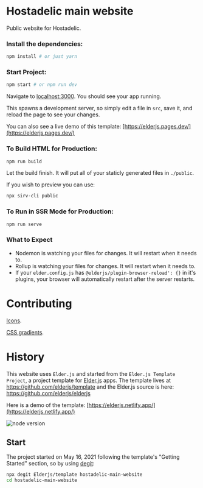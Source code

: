 Hostadelic main website
=======================

Public website for Hostadelic.

### Install the dependencies:

```bash
npm install # or just yarn
```

### Start Project:

```bash
npm start # or npm run dev
```

Navigate to [localhost:3000](http://localhost:3000). You should see your app running.

This spawns a development server, so simply edit a file in `src`, save it, and reload the page to see your changes.

You can also see a live demo of this template: [https://elderjs.pages.dev/](https://elderjs.pages.dev/)

### To Build HTML for Production:

```bash
npm run build
```

Let the build finish. It will put all of your staticly generated files in `./public`.

If you wish to preview you can use:

```bash
npx sirv-cli public
```

### To Run in SSR Mode for Production:

```bash
npm run serve
```

### What to Expect

- Nodemon is watching your files for changes. It will restart when it needs to.
- Rollup is watching your files for changes. It will restart when it needs to.
- If your `elder.config.js` has `@elderjs/plugin-browser-reload': {}` in it's plugins, your browser will automatically restart after the server restarts.

# Contributing

[Icons](https://icons8.com/icons/nolan).

[CSS gradients](https://cssgradient.io).

# History

This website uses `Elder.js` and started from the `Elder.js Template Project`,
a project template for [Elder.js](https://elderguide.com/tech/elderjs/) apps.
The template lives at https://github.com/elderjs/template and the Elder.js
source is here: https://github.com/elderjs/elderjs

Here is a demo of the template:
[https://elderjs.netlify.app/](https://elderjs.netlify.app/)

<img
src="https://img.shields.io/badge/dynamic/json?color=brightgreen&label=Node&query=engines.node&url=https%3A%2F%2Fraw.githubusercontent.com%2Felderjs%2Ftemplate%2Fmaster%2Fpackage.json"
alt="node version" />


## Start

The project started on May 16, 2021 following the template's "Getting Started"
section, so by using [degit](https://github.com/Rich-Harris/degit):

```bash
npx degit Elderjs/template hostadelic-main-website
cd hostadelic-main-website
```
